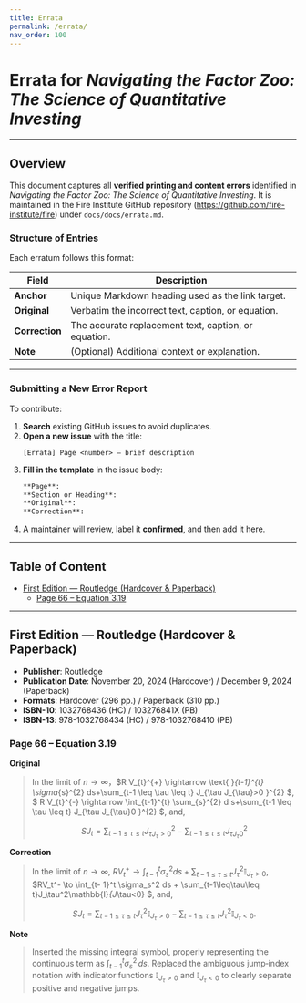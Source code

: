 ```yaml
---
title: Errata
permalink: /errata/
nav_order: 100
---
```

# Errata for *Navigating the Factor Zoo: The Science of Quantitative Investing*
---
## Overview

This document captures all **verified printing and content errors** identified in *_Navigating the Factor Zoo: The Science of Quantitative Investing_*. It is maintained in the Fire Institute GitHub repository (https://github.com/fire-institute/fire) under `docs/docs/errata.md`.

### Structure of Entries
Each erratum follows this format:

| Field              | Description                                                        |
| ------------------ | ------------------------------------------------------------------ |
| **Anchor**         | Unique Markdown heading used as the link target.                   |
| **Original**       | Verbatim the incorrect text, caption, or equation.                 |
| **Correction**     | The accurate replacement text, caption, or equation.               |
| **Note**           | (Optional) Additional context or explanation.                      |

---

### Submitting a New Error Report
To contribute:

1. **Search** existing GitHub issues to avoid duplicates.  
2. **Open a new issue** with the title:
   ```
   [Errata] Page <number> – brief description
   ```
3. **Fill in the template** in the issue body:
   ```markdown
   **Page**:  
   **Section or Heading**:  
   **Original**:  
   **Correction**:  
   ```
4. A maintainer will review, label it **confirmed**, and then add it here.

---

## Table of Content

* [First Edition — Routledge (Hardcover & Paperback)](#first-edition-routledge-hardcover--paperback)
  * [Page 66 – Equation 3.19](#page-66-equation-3-19)



---

## First Edition — Routledge (Hardcover & Paperback) <a name="first-edition-routledge-hardcover--paperback"></a>

- **Publisher**: Routledge  
- **Publication Date**: November 20, 2024 (Hardcover) / December 9, 2024 (Paperback)  
- **Formats**: Hardcover (296 pp.) / Paperback (310 pp.)  
- **ISBN-10**: 1032768436 (HC) / 103276841X (PB)  
- **ISBN-13**: 978-1032768434 (HC) / 978-1032768410 (PB)  

### Page 66 – Equation 3.19 <a name="page-66-equation-3-19"></a>
**Original** 

> In the limit of $n \rightarrow \infty$，$R V_{t}^{+} \rightarrow \text{ }_{t-1}^{t} \sigma_{s}^{2} ds+\sum_{t-1 \leq \tau \leq t} J_{\tau J_{\tau}>0 }^{2} $, $ R V_{t}^{-} \rightarrow \int_{t-1}^{t} \sum_{s}^{2} d s+\sum_{t-1 \leq \tau \leq t} J_{\tau J_{\tau}0 }^{2}  $, and,
>
> $$S J_{t}=\sum_{t-1 \leq \tau \leq t} J_{\tau J_{\tau}>0 }^{2} -\sum_{t-1 \leq \tau \leq t} J_{\tau J_{\tau} 0}^{2} $$ 

**Correction** 

> In the limit of $n\to \infty$, $RV_t^+ \to \int _{t- 1}^t\sigma _s^2ds+ \sum_{t- 1\leq \tau \leq t}J_\tau^2 \mathbb{I} _{J_\tau > 0}$, $RV_t^- \to \int_{t- 1}^t \sigma_s^2 ds + \sum_{t-1\leq\tau\leq t}J_\tau^2\mathbb{I}_{J_\tau<0} $, and, 
>
> $$SJ_t = \sum_{t- 1\leq \tau \leq t}J_\tau^2 \mathbb{I} _{J_\tau > 0}-\sum_{t-1\leq\tau\leq t}J_\tau^2\mathbb{I}_{J_\tau<0}.$$

**Note** 

> Inserted the missing integral symbol, properly representing the continuous term as $\int_{t-1}^t\sigma_s^2\,ds$. Replaced the ambiguous jump‐index notation with indicator functions $\mathbb{I}_{J_\tau>0}$ and $\mathbb{I}_{J_\tau<0}$ to clearly separate positive and negative jumps.

